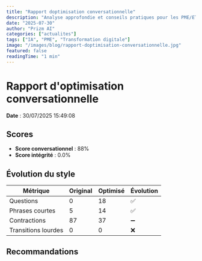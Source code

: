 ```yaml
---
title: "Rapport doptimisation conversationnelle"
description: "Analyse approfondie et conseils pratiques pour les PME/ETI"
date: "2025-07-30"
author: "Prizm AI"
categories: ["actualites"]
tags: ["IA", "PME", "Transformation digitale"]
image: "/images/blog/rapport-doptimisation-conversationnelle.jpg"
featured: false
readingTime: "1 min"
---
```


# Rapport d'optimisation conversationnelle

**Date** : 30/07/2025 15:49:08

## Scores

- **Score conversationnel** : 88%
- **Score intégrité** : 0.0%

## Évolution du style

| Métrique | Original | Optimisé | Évolution |
|----------|----------|----------|----------|
| Questions | 0 | 18 | ✅ |
| Phrases courtes | 5 | 14 | ✅ |
| Contractions | 87 | 37 | ➖ |
| Transitions lourdes | 0 | 0 | ❌ |

## Recommandations

